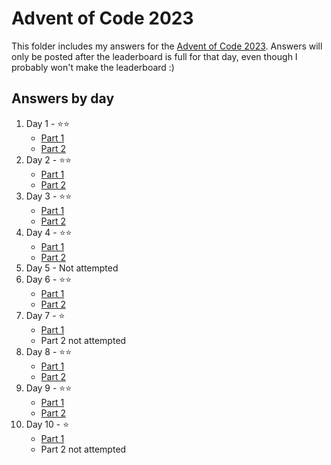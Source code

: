 # Advent of Code 2023

This folder includes my answers for the [Advent of Code 2023](https://adventofcode.com/). Answers will only be posted after the leaderboard is full for that day, even though I probably won't make the leaderboard :)

## Answers by day

1. Day 1 - ⭐️⭐️
    - [Part 1](day-01/part-1.py)
    - [Part 2](day-01/part-2.py)
2. Day 2 - ⭐️⭐️
    - [Part 1](day-02/part-1.py)
    - [Part 2](day-02/part-2.py)
3. Day 3 - ⭐️⭐️
    - [Part 1](day-03/part-1.py)
    - [Part 2](day-03/part-2.py)
4. Day 4 - ⭐️⭐️
    - [Part 1](day-04/part-1.py)
    - [Part 2](day-04/part-2.py)
5. Day 5 - Not attempted
6. Day 6 - ⭐️⭐️
    - [Part 1](day-06/part-1.py)
    - [Part 2](day-06/part-2.py)
7. Day 7 - ⭐️
    - [Part 1](day-07/part-1.py)
    - Part 2 not attempted
8. Day 8 - ⭐️⭐️
    - [Part 1](day-08/part-1.py)
    - [Part 2](day-08/part-2.py)
9. Day 9 - ⭐️⭐️
    - [Part 1](day-09/part-1.py)
    - [Part 2](day-09/part-2.py)
10. Day 10 - ⭐️
    - [Part 1](day-10/part-1.py)
    - Part 2 not attempted
